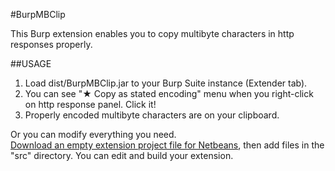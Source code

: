 #BurpMBClip

This Burp extension enables you to copy multibyte characters in http responses properly.

##USAGE

1. Load dist/BurpMBClip.jar to your Burp Suite instance (Extender tab).
2. You can see "★ Copy as stated encoding" menu when you right-click on http response panel. Click it!
3. Properly encoded multibyte characters are on your clipboard.

Or you can modify everything you need.  
[Download an empty extension project file for Netbeans](http://portswigger.net/burp/extender/examples/EmptyExtension.zip "EmptyExtension.zip"), then add files in the "src" directory. You can edit and build your extension.
